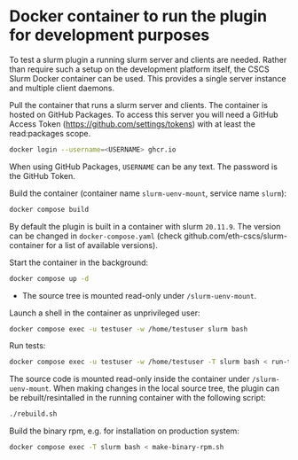 # Docker container to run the plugin for development purposes

To test a slurm plugin a running slurm server and clients are needed. Rather
than require such a setup on the development platform itself, the CSCS Slurm
Docker container can be used. This provides a single server instance and
multiple client daemons.

Pull the container that runs a slurm server and clients. The container is
hosted on GitHub Packages. To access this server you will need a GitHub Access
Token (https://github.com/settings/tokens) with at least the read:packages scope.
```bash
docker login --username=<USERNAME> ghcr.io
```
When using GitHub Packages, `USERNAME` can be any text. The password is the GitHub Token.

Build the container (container name `slurm-uenv-mount`, service name `slurm`):
```bash
docker compose build
```

By default the plugin is built in a container with slurm `20.11.9`. The version
can be changed in `docker-compose.yaml` (check
github.com/eth-cscs/slurm-container for a list of available versions).

Start the container in the background:
```bash
docker compose up -d
```
- The source tree is mounted read-only under `/slurm-uenv-mount`.

Launch a shell in the container as unprivileged user:
```bash
docker compose exec -u testuser -w /home/testuser slurm bash
```

Run tests:
```bash
docker compose exec -u testuser -w /home/testuser -T slurm bash < run-tests.sh
```

The source code is mounted read-only inside the container under `/slurm-uenv-mount`.
When making changes in the local source tree, the plugin can be rebuilt/resintalled in the running container with the following script:
```bash
./rebuild.sh
```

Build the binary rpm, e.g. for installation on production system:
```bash
docker compose exec -T slurm bash < make-binary-rpm.sh
```

